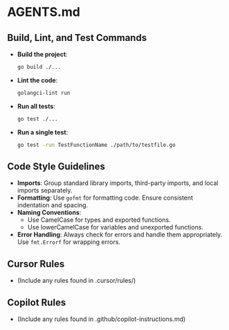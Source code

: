 # AGENTS.md

## Build, Lint, and Test Commands
- **Build the project**: 
  ```bash
  go build ./...
  ```
- **Lint the code**: 
  ```bash
  golangci-lint run
  ```
- **Run all tests**: 
  ```bash
  go test ./...
  ```
- **Run a single test**: 
  ```bash
  go test -run TestFunctionName ./path/to/testfile.go
  ```

## Code Style Guidelines
- **Imports**: Group standard library imports, third-party imports, and local imports separately.
- **Formatting**: Use `gofmt` for formatting code. Ensure consistent indentation and spacing.
- **Naming Conventions**: 
  - Use CamelCase for types and exported functions.
  - Use lowerCamelCase for variables and unexported functions.
- **Error Handling**: Always check for errors and handle them appropriately. Use `fmt.Errorf` for wrapping errors.

## Cursor Rules
- (Include any rules found in .cursor/rules/)

## Copilot Rules
- (Include any rules found in .github/copilot-instructions.md)